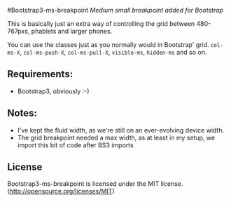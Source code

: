 #Bootstrap3-ms-breakpoint
*Medium small breakpoint added for Bootstrap*

This is basically just an extra way of controlling the grid between 480-767pxs, phablets and larger phones.

You can use the classes just as you normally would in Bootstrap' grid.
`col-ms-X`, `col-ms-push-X`, `col-ms-pull-X`, `visible-ms`, `hidden-ms` and so on.

## Requirements:
* Bootstrap3, obviously :-)

## Notes:
* I've kept the fluid width, as we're still on an ever-evolving device width.
* The grid breakpoint needed a max width, as at least in my setup, we import this bit of code after BS3 imports

## License
Bootstrap3-ms-breakpoint is licensed under the MIT license. (http://opensource.org/licenses/MIT)